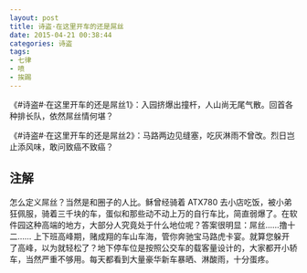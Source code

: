 ```yaml
---
layout: post
title: 诗盗·在这里开车的还是屌丝
date: 2015-04-21 00:38:44
categories: 诗盗
tags:
- 七律
- 喷
- 挨踢
---
```

《#诗盗#·在这里开车的还是屌丝1》：入园挤爆出撞杆，人山尚无尾气散。回首各种排长队，依然屌丝情何堪？

《#诗盗#·在这里开车的还是屌丝2》：马路两边见缝塞，吃灰淋雨不曾改。烈日岂止添风味，敢问致癌不致癌？

## 注解
怎么定义屌丝？当然是和圈子的人比。稣曾经骑着 ATX780 去小店吃饭，被小弟狂佩服，骑着三千块的车，蛋似和那些动不动上万的自行车比，简直弱爆了。在软件园这种高端的地方，大部分人究竟处于什么地位呢？答案很明显：屌丝……撸十二……
上下班高峰期，赌成翔的车山车海，管你奔驰宝马路虎卡宴。就算您躲开了高峰，以为就轻松了？地下停车位是按照公交车的载客量设计的，大家都开小轿车，当然严重不够用。每天都看到大量豪华新车暴晒、淋酸雨，十分蛋疼。
